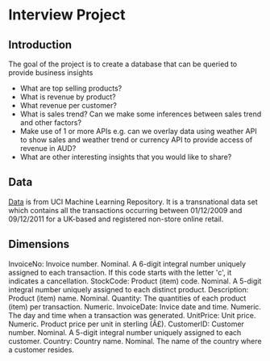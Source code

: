 # Interview Project

## Introduction

The goal of the project is to create a database that can be queried to provide business insights

- What are top selling products?
- What is revenue by product?
- What revenue per customer?
- What is sales trend? Can we make some inferences between sales trend and other factors?
- Make use of 1 or more APIs e.g. can we overlay data using weather API to show sales and
weather trend or currency API to provide access of revenue in AUD?
- What are other interesting insights that you would like to share?


## Data

[Data](https://archive.ics.uci.edu/ml/datasets/Online+Retail+II) is from UCI Machine Learning Repository. It is a transnational data set which contains all the transactions occurring between 01/12/2009 and 09/12/2011 for a UK-based and registered non-store online retail.

## Dimensions

InvoiceNo: Invoice number. Nominal. A 6-digit integral number uniquely assigned to each transaction. If this code starts with the letter 'c', it indicates a cancellation.
StockCode: Product (item) code. Nominal. A 5-digit integral number uniquely assigned to each distinct product.
Description: Product (item) name. Nominal.
Quantity: The quantities of each product (item) per transaction. Numeric.
InvoiceDate: Invice date and time. Numeric. The day and time when a transaction was generated.
UnitPrice: Unit price. Numeric. Product price per unit in sterling (Â£).
CustomerID: Customer number. Nominal. A 5-digit integral number uniquely assigned to each customer.
Country: Country name. Nominal. The name of the country where a customer resides.
